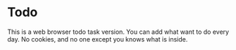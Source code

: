 # Todo

This is a web browser todo task version.
You can add what want to do every day.
No cookies, and no one except you knows what is inside.


